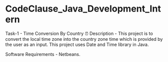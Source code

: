 # CodeClause_Java_Development_Intern

Task-1 - Time Conversion By Country ⏰
Description -
This project is to convert the local time zone into the country zone time which is provided by the user as an input. This project uses Date and Time library in Java.

Software Requirements -
Netbeans.
